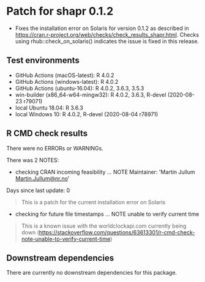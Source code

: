 
# Patch for shapr 0.1.2

* Fixes the installation error on Solaris for version 0.1.2 as described in
https://cran.r-project.org/web/checks/check_results_shapr.html. Checks using
rhub::check_on_solaris() indicates the issue is fixed in this release.

## Test environments

* GitHub Actions (macOS-latest): R 4.0.2
* GitHub Actions (windows-latest): R 4.0.2
* GitHub Actions (ubuntu-16.04): R 4.0.2, 3.6.3, 3.5.3
* win-builder (x86_64-w64-mingw32): R 4.0.2, 3.6.3, R-devel (2020-08-23 r79071)
* local Ubuntu 18.04: R 3.6.3
* local Windows 10: R 4.0.2, R-devel (2020-08-04 r78971)

## R CMD check results

There were no ERRORs or WARNINGs.

There was 2 NOTES:

* checking CRAN incoming feasibility ... NOTE
Maintainer: 'Martin Jullum <Martin.Jullum@nr.no>'

Days since last update: 0

> This is a patch for the current installation error on Solaris

* checking for future file timestamps ... NOTE
  unable to verify current time

> This is a known issue with the worldclockapi.com currently being down
  (https://stackoverflow.com/questions/63613301/r-cmd-check-note-unable-to-verify-current-time)

## Downstream dependencies
There are currently no downstream dependencies for this package.
